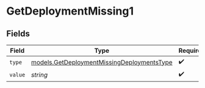 # GetDeploymentMissing1


## Fields

| Field                                                                                          | Type                                                                                           | Required                                                                                       | Description                                                                                    |
| ---------------------------------------------------------------------------------------------- | ---------------------------------------------------------------------------------------------- | ---------------------------------------------------------------------------------------------- | ---------------------------------------------------------------------------------------------- |
| `type`                                                                                         | [models.GetDeploymentMissingDeploymentsType](../models/getdeploymentmissingdeploymentstype.md) | :heavy_check_mark:                                                                             | N/A                                                                                            |
| `value`                                                                                        | *string*                                                                                       | :heavy_check_mark:                                                                             | N/A                                                                                            |